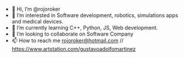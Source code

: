 - 👋 Hi, I’m @rojoroker
- 👀 I’m interested in Software development, robotics, simulations apps and medical devices.
- 🌱 I’m currently learning C++, Python, JS, Web development.
- 💞️ I’m looking to collaborate on Software Company
- 📫 How to reach me rojoroker@hotmail.com // https://www.artstation.com/gustavoadolfomartinez

<!---
rojoroker/rojoroker is a ✨ special ✨ repository because its `README.md` (this file) appears on your GitHub profile.
You can click the Preview link to take a look at your changes.
--->
